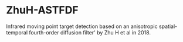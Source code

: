 # ZhuH-ASTFDF
Infrared moving point target detection based on an anisotropic spatial-temporal fourth-order diffusion filter' by Zhu H et al in 2018.
